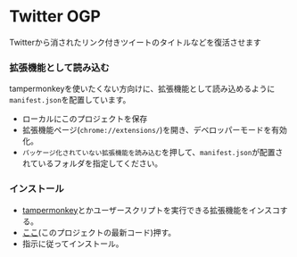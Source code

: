 # Twitter OGP

Twitterから消されたリンク付きツイートのタイトルなどを復活させます

### 拡張機能として読み込む
tampermonkeyを使いたくない方向けに、拡張機能として読み込めるように`manifest.json`を配置しています。  
- ローカルにこのプロジェクトを保存
- 拡張機能ページ(`chrome://extensions/`)を開き、デベロッパーモードを有効化。  
- `パッケージ化されていない拡張機能を読み込む`を押して、`manifest.json`が配置されているフォルダを指定してください。


### インストール
- [tampermonkey](https://www.tampermonkey.net/)とかユーザースクリプトを実行できる拡張機能をインスコする。
- [ここ](https://github.com/oz0820/browser-userscript/raw/main/twitter-ogp/twitter-ogp.user.js)(このプロジェクトの最新コード)押す。
- 指示に従ってインストール。